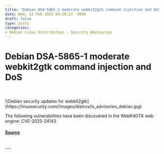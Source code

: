 ```yaml
---
title: "Debian DSA-5865-1 moderate webkit2gtk command injection and DoS"
date: Wed, 12 Feb 2025 09:20:23 -0500
draft: false
type: posts
categories: 
- Debian Linux Distribution - Security Advisories
---
```

# Debian DSA-5865-1 moderate webkit2gtk command injection and DoS

<br/>

<br/>
![Debian security updates for webkit2gtk](https://linuxsecurity.com//images/distros/ls_advisories_debian.jpg)

The following vulnerabilities have been discovered in the WebKitGTK web engine: CVE-2025-24143

#### [Source](https://linuxsecurity.com/advisories/debian/debian-dsa-5865-1-webkit2gtk-security-advisory-updates-jtjq74yuwq3x)

<br/>
---
